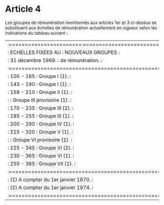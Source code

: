# Article 4

Les groupes de rémunération mentionnés aux articles 1er et 3 ci-dessus se substituent aux échelles de rémunération actuellement en vigueur selon les indications du tableau suivant :

<table>
<tr>
<td> :=======================:===============================:</td>
</tr>
<tr>
<td> :  ECHELLES FIXEES AU   :      NOUVEAUX GROUPES         :</td>
</tr>
<tr>
<td> :  31 décembre 1969.    :       de rémunération.        :</td>
</tr>
<tr>
<td> :=======================================================:</td>
</tr>
<tr>
<td> :      100 - 185        :    Groupe   I (1).            :</td>
</tr>
<tr>
<td> :      143 - 190        :    Groupe   I (1).            :</td>
</tr>
<tr>
<td> :      158 - 210        :    Groupe  II (1).            :</td>
</tr>
<tr>
<td> :                       :    Groupe III provisoire (1). :</td>
</tr>
<tr>
<td> :      170 - 235        :    Groupe III (2).            :</td>
</tr>
<tr>
<td> :      185 - 255        :    Groupe III (1).            :</td>
</tr>
<tr>
<td> :      200 - 290        :    Groupe  IV (1).            :</td>
</tr>
<tr>
<td> :      215 - 320        :    Groupe   V (1).            :</td>
</tr>
<tr>
<td> :                       :    Groupe  VI provisoire (1). :</td>
</tr>
<tr>
<td> :      225 - 345        :    Groupe  VI (2).            :</td>
</tr>
<tr>
<td> :      230 - 365        :    Groupe  VI (1).            :</td>
</tr>
<tr>
<td> :      250 - 385        :    Groupe VII (1).            :</td>
</tr>
<tr>
<td> :=======================================================:</td>
</tr>
<tr>
<td> : (1) A compter du 1er janvier 1970.                    :</td>
</tr>
<tr>
<td> : (2) A compter du 1er janvier 1974.                    :</td>
</tr>
<tr>
<td> :=======================================================:</td>
</tr>
</table>
